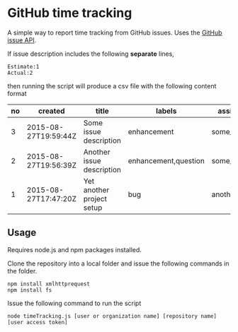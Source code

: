 # GitHub time tracking
A simple way to report time tracking from GitHub issues.
Uses the [GitHub issue API](https://developer.github.com/v3/issues/).

If issue description includes the following **separate** lines,

    Estimate:1
    Actual:2

then running the script will produce a csv file with the following content format

  | no | created | title | labels | assignee | state | estimated | actual |
  | -- | -- | -- | -- | -- | -- | --:| --:|
  | 3 | 2015-08-27T19:59:44Z | Some issue description | enhancement | some_user | open | 3 | |
  | 2 | 2015-08-27T19:56:39Z | Another issue description | enhancement,question | some_user | closed | 1 | 1 |
  | 1 | 2015-08-27T17:47:20Z | Yet another project setup | bug | another_user | closed | 1.5 | 2 |

## Usage

Requires node.js and npm packages installed.

Clone the repository into a local folder and issue the following commands in the
folder.

    npm install xmlhttprequest
    npm install fs

Issue the following command to run the script

    node timeTracking.js [user or organization name] [repository name] [user access token]
